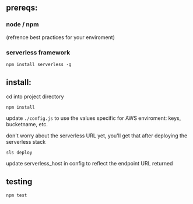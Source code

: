 ## prereqs:

### node / npm
(refrence best practices for your enviroment)

### serverless framework
`npm install serverless -g`


## install:

cd into project directory

`npm install`

update `./config.js` to use the values specific for AWS enviroment: keys, bucketname, etc.

don't worry about the serverless URL yet, you'll get that after deploying the serverless stack

`sls deploy` 

update serverless_host in config to reflect the endpoint URL returned


## testing
`npm test`
